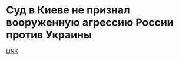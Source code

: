 # Суд в Киеве не признал вооруженную агрессию России против Украины



[LINK](https://varlamov.ru/1715289.html)